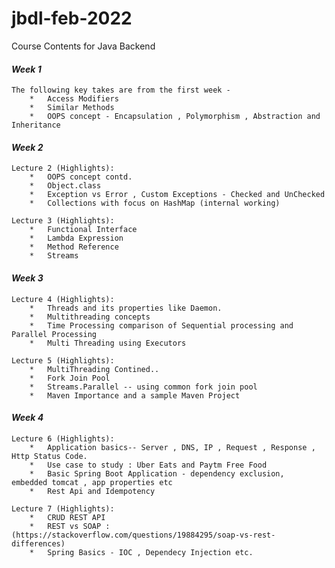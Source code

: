 # jbdl-feb-2022
Course Contents for Java Backend

#### **_Week 1_**
    The following key takes are from the first week -
        *   Access Modifiers
        *   Similar Methods
        *   OOPS concept - Encapsulation , Polymorphism , Abstraction and Inheritance

#### **_Week 2_**
    Lecture 2 (Highlights):
        *   OOPS concept contd.
        *   Object.class
        *   Exception vs Error , Custom Exceptions - Checked and UnChecked
        *   Collections with focus on HashMap (internal working)
  
    Lecture 3 (Highlights):
        *   Functional Interface
        *   Lambda Expression
        *   Method Reference
        *   Streams

#### **_Week 3_**
    Lecture 4 (Highlights):
        *   Threads and its properties like Daemon.
        *   Multithreading concepts
        *   Time Processing comparison of Sequential processing and Parallel Processing
        *   Multi Threading using Executors
  
    Lecture 5 (Highlights):
        *   MultiThreading Contined..
        *   Fork Join Pool
        *   Streams.Parallel -- using common fork join pool
        *   Maven Importance and a sample Maven Project

#### **_Week 4_**
    Lecture 6 (Highlights):
        *   Application basics-- Server , DNS, IP , Request , Response , Http Status Code.
        *   Use case to study : Uber Eats and Paytm Free Food
        *   Basic Spring Boot Application - dependency exclusion,  embedded tomcat , app properties etc
        *   Rest Api and Idempotency

    Lecture 7 (Highlights):
        *   CRUD REST API 
        *   REST vs SOAP : (https://stackoverflow.com/questions/19884295/soap-vs-rest-differences)
        *   Spring Basics - IOC , Dependecy Injection etc.
